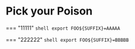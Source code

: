 # Pick your Poison

=== "11111"
    ```shell
    export FOO${SUFFIX}=AAAAA
    ```

=== "222222"
    ```shell
    export FOO${SUFFIX}=BBBBB
    ```
